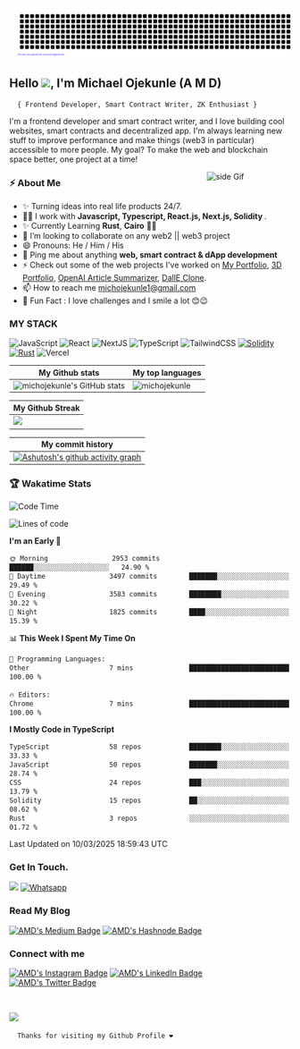 <img src='/gitartwork.svg' alt='gitartwork'/>

## <h2>Hello <img src="https://raw.githubusercontent.com/MartinHeinz/MartinHeinz/master/wave.gif" width="30px">, I'm Michael Ojekunle <span>(A M D)</span></h2>
      { Frontend Developer, Smart Contract Writer, ZK Enthusiast }
<p>
I'm a frontend developer and smart contract writer, and I love building cool websites, smart contracts and decentralized app. I'm always learning new stuff to improve performance and make things (web3 in particular) accessible to more people. My goal? To make the web and blockchain space better, one project at a time!
</p> 

<a href=""><img src="https://media3.giphy.com/media/ZEB6yFbLnhyQf7g3hn/giphy.gif" alt="side Gif" align="right" width="150" height="auto"/></a>

<h3>⚡️ About Me</h3>
<ul>
  <li>✨ Turning ideas into real life products 24/7. </li>
  <li>👨‍💻 I work with <strong>Javascript, Typescript, React.js, Next.js, Solidity </strong>.</li>
  <li>✨ Currently Learning <strong>Rust</strong>, <strong>Cairo</strong> 🤩🤩</li>
  <li>👯 I’m looking to collaborate on any web2 || web3 project</li>
  <li>😄 Pronouns: He / Him / His </li>
  <li>💬 Ping me about anything <strong>web, smart contract & dApp development</strong></li>
  <li>⚡ Check out some of the web projects I've worked on <a href="https://midev.vercel.app/">My Portfolio</a>, <a href="https://amdev.vercel.app">3D Portfolio</a>, <a href="https://sum-z.netlify.app">OpenAI Article Summarizer</a>, <a href="https://dall-e-clone-iota.vercel.app">DallE Clone</a>.</li>
  <li>📫 How to reach me <a href="mailto:michojekunle1@gmail.com">michojekunle1@gmail.com </a></li>
  <li>🎉 Fun Fact : I love challenges and I smile a lot 😊😉</li>
</ul>

<h3>MY STACK</h3>

![JavaScript](https://img.shields.io/badge/javascript-%23323330.svg?style=for-the-badge&logo=javascript&logoColor=%23F7DF1E)
![React](https://img.shields.io/badge/react-%2320232a.svg?style=for-the-badge&logo=react&logoColor=%2361DAFB) ![NextJS](https://img.shields.io/badge/Next-black?style=for-the-badge&logo=next.js&logoColor=white) 
![TypeScript](https://img.shields.io/badge/typescript-%23007ACC.svg?style=for-the-badge&logo=typescript&logoColor=white)
![TailwindCSS](https://img.shields.io/badge/tailwindcss-%2338B2AC.svg?style=for-the-badge&logo=tailwind-css&logoColor=white) [![Solidity](https://img.shields.io/badge/Solidity-363636?style=for-the-badge&logo=solidity&logoColor=fff)](#)
[![Rust](https://img.shields.io/badge/Rust-%23000000.svg?style=for-the-badge&e&logo=rust&logoColor=white)](#) ![Vercel](https://img.shields.io/badge/vercel-%23000000.svg?style=for-the-badge&logo=vercel&logoColor=white)

| My Github stats | My top languages |
|---|---|
| <img src="https://github-readme-stats.vercel.app/api?username=michojekunle&show_icons=true&hide=&count_private=true&title_color=f97316&text_color=14b8a6&icon_color=22c55e&bg_color=181824&hide_border=true&show_icons=true" alt="michojekunle's GitHub stats" /> | <img src="https://github-readme-stats.vercel.app/api/top-langs?username=michojekunle&title_color=f97316&text_color=14b8a6&icon_color=22c55e&bg_color=181824&hide_border=true&show_icons=true&locale=en&layout=compact" alt="michojekunle" /> | 

| My Github Streak |
|---|
|<a href="http://www.github.com/michojekunle"><img src="https://github-readme-streak-stats.herokuapp.com/?user=michojekunle&stroke=14b8a6&background=181824&ring=f97316&fire=f97316&currStreakNum=14b8a6&currStreakLabel=f97316&sideNums=14b8a6&sideLabels=14b8a6&dates=14b8a6&hide_border=true" /></a> |

| My commit history |
|---|
|[![Ashutosh's github activity graph](https://github-readme-activity-graph.vercel.app/graph?username=michojekunle&bg_color=181824&color=ffffff&line=14b8a6&point=ffffff&area=true&hide_border=true)](https://github.com/ashutosh00710/github-readme-activity-graph) |


### 🏆 Wakatime Stats
<!--START_SECTION:waka-->
![Code Time](http://img.shields.io/badge/Code%20Time-2%2C667%20hrs%2016%20mins-blue)

![Lines of code](https://img.shields.io/badge/From%20Hello%20World%20I%27ve%20Written-43.5%20million%20lines%20of%20code-blue)

**I'm an Early 🐤** 

```text
🌞 Morning                2953 commits        ██████░░░░░░░░░░░░░░░░░░░   24.90 % 
🌆 Daytime                3497 commits        ███████░░░░░░░░░░░░░░░░░░   29.49 % 
🌃 Evening                3583 commits        ████████░░░░░░░░░░░░░░░░░   30.22 % 
🌙 Night                  1825 commits        ████░░░░░░░░░░░░░░░░░░░░░   15.39 % 
```


📊 **This Week I Spent My Time On** 

```text
💬 Programming Languages: 
Other                    7 mins              █████████████████████████   100.00 % 

🔥 Editors: 
Chrome                   7 mins              █████████████████████████   100.00 % 
```

**I Mostly Code in TypeScript** 

```text
TypeScript               58 repos            ████████░░░░░░░░░░░░░░░░░   33.33 % 
JavaScript               50 repos            ███████░░░░░░░░░░░░░░░░░░   28.74 % 
CSS                      24 repos            ███░░░░░░░░░░░░░░░░░░░░░░   13.79 % 
Solidity                 15 repos            ██░░░░░░░░░░░░░░░░░░░░░░░   08.62 % 
Rust                     3 repos             ░░░░░░░░░░░░░░░░░░░░░░░░░   01.72 % 
```




 Last Updated on 10/03/2025 18:59:43 UTC
<!--END_SECTION:waka--> 

### Get In Touch.  
<a href="mailto:michojekunle1@gmail.com"><img src="https://img.shields.io/badge/Gmail-D14836?style=for-the-badge&logo=gmail&logoColor=white"/></a>
<a href="https://wa.me/2349045156850?text=Hello%20I'm"><img src="https://img.shields.io/badge/WhatsApp-25D366?style=for-the-badge&logo=whatsapp&logoColor=white" alt="Whatsapp"/></a>

### Read My Blog
<a href="https://devvmichael.medium.com/" target="_blank"><img src="https://img.shields.io/badge/Medium-black?style=for-the-badge&logo=medium&logoColor=white" alt="AMD's Medium Badge"></a>
<a href="https://hashnode.com/@midev" target="_blank"><img src="https://img.shields.io/badge/Hashnode-2962FF?style=for-the-badge&logo=hashnode&logoColor=white" alt="AMD's Hashnode Badge"></a>

<h3>Connect with me</h3>
<p>
<a href="https://instagram.com/amdevvvvv" target="_blank"><img src="https://img.shields.io/badge/Instagram-E4405F?style=for-the-badge&logo=instagram&logoColor=white" alt="AMD's Instagram Badge"></a>
<a href="https://www.linkedin.com/in/michael-ojekunle" target="_blank"><img src="https://img.shields.io/badge/-Michael%20Ojekunle%20-blue?style=for-the-badge&amp;labelColor=blue&amp;logo=LinkedIn&amp;link=www.linkedin.com/in/adeoluwa-agbakosi-687023219" alt="AMD's LinkedIn Badge"></a>
<a href="https://twitter.com/devvmichael" target="_blank"><img src="https://img.shields.io/badge/-AMD%20-blue?style=for-the-badge&amp;labelColor=white&amp;logo=Twitter&amp;link=www.linkedin.com/in/adeoluwa-agbakosi-687023219" alt="AMD's Twitter Badge"></a>
</p>
<br/>

[![](https://komarev.com/ghpvc/?username=michojekunle&color=14b8a6&label=Profile%20Views)](https://github.com/michojekunle/michojekunle)<br/>
     
     
      Thanks for visiting my Github Profile ❤️
